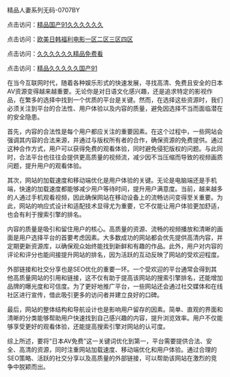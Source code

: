 精品人妻系列无码-0707BY

点击访问：<a href="https://gda-c7m.pages.dev/">精品国产91久久久久久久</a>

点击访问：<a href="https://tfda.pages.dev/">欧美日韩福利电影一区二区三区四区</a>

点击访问：<a href="https://bsdf-5f5.pages.dev/">久久久久久久精品免费看</a>

点击访问：<a href="https://cfad.pages.dev/">精品久久久久久国产91</a>



在当今互联网时代，随着各种娱乐形式的快速发展，寻找高清、免费且安全的日本AV资源变得越来越重要。无论你是对日语文化感兴趣，还是追求特定的影视作品，在繁多的选择中找到一个优质的平台是关键。然而，在选择这些资源时，我们必须关注到平台的合法性、用户体验以及内容的质量，避免因选择不当而面临潜在的安全隐患。

首先，内容的合法性是每个用户都应关注的重要因素。在这个过程中，一些网站会强调其内容的合法来源，并通过与版权所有者的合作，确保资源的免费提供。通过这种合作方式，用户可以获得免费的观看体验，同时避免侵犯版权的问题。与此同时，合法平台也往往会提供更高质量的视频流，减少因不当压缩而导致的视频画质问题，提升用户的观看体验。

其次，网站的加载速度和移动端优化是用户体验的关键。无论是电脑端还是手机端，快速的加载速度都能够减少用户等待时间，提升用户满意度。当前，越来越多的人通过手机观看视频，因此确保网站在移动设备上的流畅访问变得至关重要。为此，网站的响应式设计和适配技术显得尤为重要，它不仅能让用户体验更加舒适，也会有利于搜索引擎的排名。

内容的质量是吸引和留住用户的核心。高质量的资源、流畅的视频播放和清晰的画面是用户选择平台的首要考虑因素。大多数成功的网站都会优先提供高清内容，并定期更新资源库，以确保观众始终能找到新鲜和有趣的作品。此外，用户对内容的评论和评分也能间接提升网站的排名，因为活跃的互动反映了网站的受欢迎程度。

外部链接和社交分享也是SEO优化的重要一环。一个受欢迎的平台通常会得到其他高质量网站的引用和链接，这不仅有助于提高该网站的搜索引擎排名，还能增加品牌的曝光度和可信度。为了更好地推广平台，一些网站还会通过社交媒体和在线社区进行宣传，借此吸引更多的访问者并建立良好的口碑。

最后，网站的整体结构和导航设计也是影响用户留存的因素。简单、直观的界面和清晰的分类能够帮助用户快速找到自己感兴趣的内容，提升浏览效率。用户不仅能够享受更好的观看体验，还能提高搜索引擎对网站的认可度。

综上所述，要将“日本AV免费”这一关键词优化到第一，平台需要提供合法、安全、高清的资源，同时注重网站加载速度、移动端优化和用户体验。通过合理的SEO策略、活跃的社交分享以及高质量的外部链接，可以帮助该网站在激烈的竞争中脱颖而出。


<span style="display:none;">[Canonical link]( https://github.com/dyd08552/211002 ）</span>
